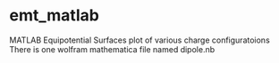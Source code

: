 # emt_matlab
MATLAB Equipotential Surfaces plot of various charge configuratoions
There is one wolfram mathematica file named dipole.nb

